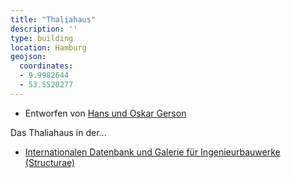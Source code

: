 ```yaml
---
title: "Thaliahaus"
description: ''
type: building
location: Hamburg
geojson:
  coordinates:
  - 9.9982644
  - 53.5520277
---
```


* Entworfen von [Hans und Oskar Gerson](/tags/Hans-und-Oskar-Gerson)

Das Thaliahaus in der...
* [Internationalen Datenbank und Galerie für Ingenieurbauwerke (Structurae)](https://structurae.net/de/bauwerke/thaliahaus)
